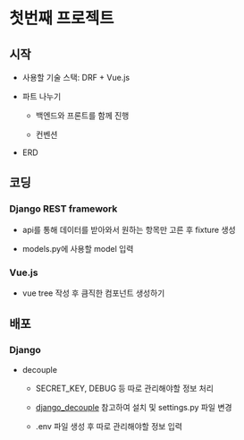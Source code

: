 # 첫번째 프로젝트

## 시작

- 사용할 기술 스택: DRF + Vue.js

- 파트 나누기
  
  - 백엔드와 프론트를 함께 진행
  
  - 컨벤션

- ERD

## 코딩

### Django REST framework

- api를 통해 데이터를 받아와서 원하는 항목만 고른 후 fixture 생성

- models.py에 사용할 model 입력

### Vue.js

- vue tree 작성 후 큼직한 컴포넌트 생성하기

## 배포

### Django

- decouple
  
  - SECRET_KEY, DEBUG 등 따로 관리해야할 정보 처리
  
  - [django_decouple](https://pypi.org/project/python-decouple/) 참고하여 설치 및 settings.py 파일 변경
  
  - .env 파일 생성 후 따로 관리해야할 정보 입력

 
